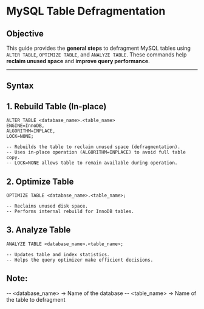 # MySQL Table Defragmentation 

## Objective
This guide provides the **general steps** to defragment MySQL tables using `ALTER TABLE`, `OPTIMIZE TABLE`, and `ANALYZE TABLE`. These commands help **reclaim unused space** and **improve query performance**.

---

## Syntax


## 1. Rebuild Table (In-place)
```
ALTER TABLE <database_name>.<table_name>
ENGINE=InnoDB, 
ALGORITHM=INPLACE, 
LOCK=NONE;

-- Rebuilds the table to reclaim unused space (defragmentation).
-- Uses in-place operation (ALGORITHM=INPLACE) to avoid full table copy.
-- LOCK=NONE allows table to remain available during operation.
```

## 2. Optimize Table
```
OPTIMIZE TABLE <database_name>.<table_name>;

-- Reclaims unused disk space.
-- Performs internal rebuild for InnoDB tables.
```
## 3. Analyze Table
```
ANALYZE TABLE <database_name>.<table_name>;

-- Updates table and index statistics.
-- Helps the query optimizer make efficient decisions.
```
## Note:
-- <database_name> → Name of the database
-- <table_name> → Name of the table to defragment
